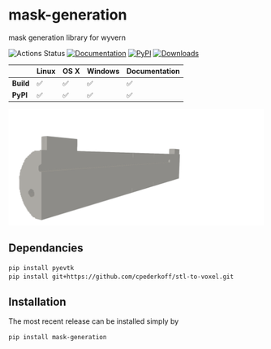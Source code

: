 # mask-generation
mask generation library for wyvern 



![Actions Status](https://github.com/ly16302/mask/workflows/cibuildwheel/badge.svg)
[![Documentation](https://github.com/ly16302/mask/workflows/Documentation/badge.svg)](https://ly16302.github.io/mask/)
[![PyPI](https://img.shields.io/badge/pypi-v0.01-green)](https://pypi.org/project/mask-generation/)
[![Downloads](https://pepy.tech/badge/mask-generation)](https://pepy.tech/project/mask-generation)
 
|| **Linux** | **OS X** | **Windows** | **Documentation**|
|:------|:-----|:-----|:-----|:-----|
|**Build**| ✅ | ✅ | ✅ | ✅ | 
|**PyPI** | ✅ | ✅ | ✅ | ✅ |

![alt text](https://github.com/ly16302/mask/blob/main/_static/lamp_3.png?raw=true)

## Dependancies
```bash
pip install pyevtk
pip install git+https://github.com/cpederkoff/stl-to-voxel.git
```


## Installation
The most recent release can be installed simply by
```bash
pip install mask-generation
```
